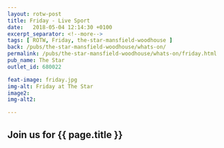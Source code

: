 ```yaml
---
layout: rotw-post
title: Friday - Live Sport
date:   2018-05-04 12:14:30 +0100
excerpt_separator: <!--more-->
tags: [ ROTW, Friday, the-star-mansfield-woodhouse ]
back: /pubs/the-star-mansfield-woodhouse/whats-on/
permalink: /pubs/the-star-mansfield-woodhouse/whats-on/friday.html
pub_name: The Star
outlet_id: 680022

feat-image: friday.jpg
img-alt: Friday at The Star
image2:
img-alt2:

---
```


<h2>Join us for {{ page.title }}</h2>



